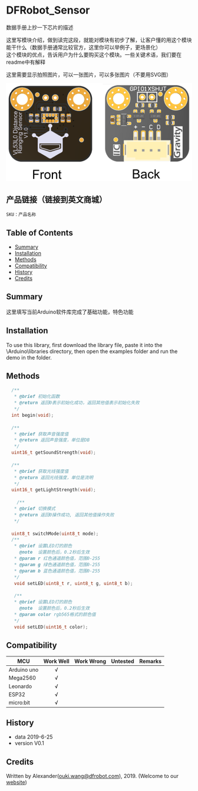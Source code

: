 # DFRobot_Sensor
数据手册上抄一下芯片的描述

这里写模块介绍，做到读完这段，就能对模块有初步了解，让客户懂的用这个模块能干什么（数据手册通常比较官方，这里你可以举例子，更场景化）<br>
这个模块的优点，告诉用户为什么要购买这个模块。一些关键术语，我们要在readme中有解释

这里需要显示拍照图片，可以一张图片，可以多张图片（不要用SVG图）

![正反面svg效果图](https://github.com/cdjq/DFRobot_Sensor/raw/master/resources/images/SEN0245svg1.png)


## 产品链接（链接到英文商城）
    SKU：产品名称
   
## Table of Contents

* [Summary](#summary)
* [Installation](#installation)
* [Methods](#methods)
* [Compatibility](#compatibility)
* [History](#history)
* [Credits](#credits)

## Summary

这里填写当前Arduino软件库完成了基础功能，特色功能

## Installation

To use this library, first download the library file, paste it into the \Arduino\libraries directory, then open the examples folder and run the demo in the folder.

## Methods

```C++
  /**
   * @brief 初始化函数
   * @return 返回0表示初始化成功，返回其他值表示初始化失败
   */
  int begin(void);
  
  /**
   * @brief 获取声音强度值
   * @return 返回声音强度，单位是DB
   */
  uint16_t getSoundStrength(void);

  /**
   * @brief 获取光线强度值
   * @return 返回光线强度，单位是流明
   */
  uint16_t getLightStrength(void);
  
    /**
   * @brief 切换模式
   * @return 返回0操作成功, 返回其他值操作失败
   */

  uint8_t switchMode(uint8_t mode);
  /**
   * @brief 设置LED灯的颜色
     @note  设置颜色后，0.2秒后生效
   * @param r 红色通道颜色值，范围0-255
   * @param g 绿色通道颜色值，范围0-255
   * @param b 蓝色通道颜色值，范围0-255
   */
   void setLED(uint8_t r, uint8_t g, uint8_t b);

   /**
   * @brief 设置LED灯的颜色
     @note  设置颜色后，0.2秒后生效
   * @param color rgb565格式的颜色值
   */
   void setLED(uint16_t color);
```

## Compatibility

MCU                | Work Well    | Work Wrong   | Untested    | Remarks
------------------ | :----------: | :----------: | :---------: | -----
Arduino uno        |      √       |              |             | 
Mega2560        |      √       |              |             | 
Leonardo        |      √       |              |             | 
ESP32           |      √       |              |             | 
micro:bit        |      √       |              |             | 


## History

- data 2019-6-25
- version V0.1


## Credits

Written by Alexander(ouki.wang@dfrobot.com), 2019. (Welcome to our [website](https://www.dfrobot.com/))






